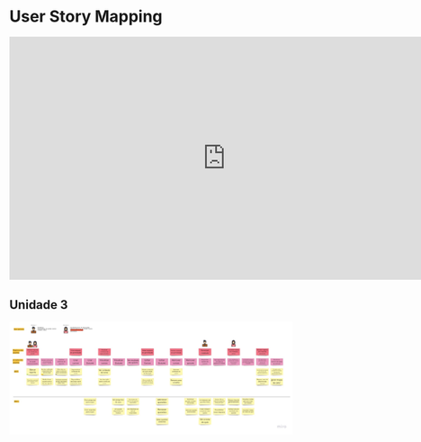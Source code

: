 # User Story Mapping

<iframe width="768" height="432" src="https://miro.com/app/live-embed/uXjVPerw7W4=/?moveToViewport=-166,-957,4177,1610&embedId=486492857472" frameborder="0" scrolling="no" allowfullscreen></iframe>

## Unidade 3

![User Story Mapping](./assets/Us-Mapping.jpg)